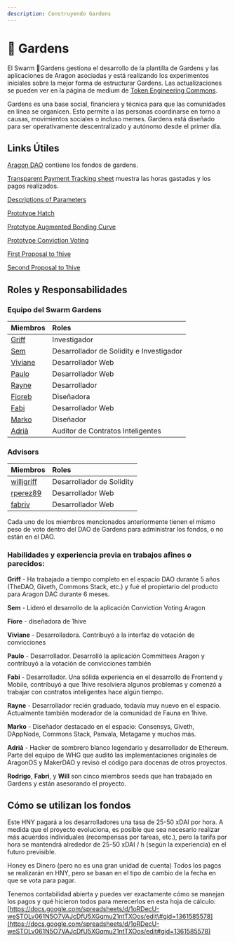 ```yaml
---
description: Construyendo Gardens
---
```


# 🌻 Gardens

El Swarm 🌻Gardens gestiona el desarrollo de la plantilla de Gardens y las aplicaciones de Aragon asociadas y está realizando los experimentos iniciales sobre la mejor forma de estructurar Gardens. Las actualizaciones se pueden ver en la página de medium de [Token Engineering Commons](https://tecommons.medium.com/). 

Gardens es una base social, financiera y técnica para que las comunidades en línea se organicen. Esto permite a las personas coordinarse en torno a causas, movimientos sociales o incluso memes. Gardens está diseñado para ser operativamente descentralizado y autónomo desde el primer día.

## Links Útiles

[Aragon DAO](https://aragon.1hive.org/#/gardensswarm/) contiene los fondos de gardens.

[Transparent Payment Tracking sheet](https://docs.google.com/spreadsheets/d/1oRDecU-weSTOLv061N5O7VAJcDfU5XGqmu21ntTXOos/edit#gid=1361585578%20) muestra las horas gastadas y los pagos realizados.

[Descriptions of Parameters](https://forum.tecommons.org/c/Token-talk-anything-about-the-TEC-token-such-as-issuance-and-hatches/9)

[Prototype Hatch](https://hatch.tecommons.org/)

[Prototype Augmented Bonding Curve](https://convert.tecommons.org/)

[Prototype Conviction Voting ](https://gov.tecommons.org/#/)

[First Proposal to 1hive](https://forum.1hive.org/t/bootstrapping-the-1hive-gardens-swarm-dao/1159)

[Second Proposal to 1hive](https://forum.1hive.org/t/continued-progress-on-the-gardens-swarm/1782)

## Roles y Responsabilidades

### Equipo del Swarm Gardens

| Miembros | Roles |
| :--- | :--- |
| [Griff](https://github.com/griffgreen) | Investigador |
| [Sem](https://github.com/sembrestels) | Desarrollador de Solidity e Investigador  |
| [Viviane](https://github.com/vivianedias) | Desarrollador Web |
| [Paulo](https://github.com/pjcolombo) | Desarrollador Web |
| [Rayne](https://github.com/anthonyoliai) | Desarrollador |
| [Fioreb](https://forum.1hive.org/u/fioreb) | Diseñadora |
| [Fabi](https://github.com/famole/) | Desarrollador Web |
| [Marko](https://github.com/markoprljic) | Diseñador |
| [Adrià](https://adria0.github.io/cv/) | Auditor de Contratos Inteligentes |

### Advisors

| Miembros | Roles |
| :--- | :--- |
| [willjgriff](https://github.com/willjgriff) | Desarrollador de Solidity |
| [rperez89](https://github.com/rperez89) | Desarrollador Web |
| [fabriv](https://github.com/fabriziovigevani) | Desarrollador Web |

Cada uno de los miembros mencionados anteriormente tienen el mismo peso de voto dentro del DAO de Gardens para administrar los fondos, o no están en el DAO.

### Habilidades y experiencia previa en trabajos afines o parecidos:

**Griff** - Ha trabajado a tiempo completo en el espacio DAO durante 5 años \(TheDAO, Giveth, Commons Stack, etc.\) y fué el propietario del producto para Aragon DAC durante 6 meses.

**Sem** - Lideró el desarrollo de la aplicación Conviction Voting Aragon

**Fiore** - diseñadora de 1hive

**Viviane** - Desarrolladora. Contribuyó a la interfaz de votación de convicciones

**Paulo** - Desarrollador. Desarrolló la aplicación Committees Aragon y contribuyó a la votación de convicciones también

**Fabi** - Desarrollador. Una sólida experiencia en el desarrollo de Frontend y Mobile, contribuyó a que 1hive resolviera algunos problemas y comenzó a trabajar con contratos inteligentes hace algún tiempo.

**Rayne** - Desarrollador recién graduado, todavía muy nuevo en el espacio. Actualmente también moderador de la comunidad de Fauna en 1hive.

**Marko** - Diseñador destacado en el espacio: Consensys, Giveth, DAppNode, Commons Stack, Panvala, Metagame y muchos más.

**Adrià** - Hacker de sombrero blanco legendario y desarrollador de Ethereum. Parte del equipo de WHG que auditó las implementaciones originales de AragonOS y MakerDAO y revisó el código para docenas de otros proyectos. 

**Rodrigo**, **Fabri**, y **Will** son cinco miembros seeds que han trabajado en Gardens y están asesorando el proyecto. 

## Cómo se utilizan los fondos

Este HNY pagará a los desarrolladores una tasa de 25-50 xDAI por hora. A medida que el proyecto evoluciona, es posible que sea necesario realizar más acuerdos individuales \(recompensas por tareas, etc.\), pero la tarifa por hora se mantendrá alrededor de 25-50 xDAI / h \(según la experiencia\) en el futuro previsible. 

Honey es  Dinero \(pero no es una gran unidad de cuenta\) Todos los pagos se realizarán en HNY, pero se basan en el tipo de cambio de la fecha en que se vota para pagar. 

Tenemos contabilidad abierta y puedes ver exactamente cómo se manejan los pagos y qué hicieron todos para merecerlos en esta hoja de cálculo:  
[https://docs.google.com/spreadsheets/d/1oRDecU-weSTOLv061N5O7VAJcDfU5XGqmu21ntTXOos/edit\#gid=1361585578](https://docs.google.com/spreadsheets/d/1oRDecU-weSTOLv061N5O7VAJcDfU5XGqmu21ntTXOos/edit#gid=1361585578)

